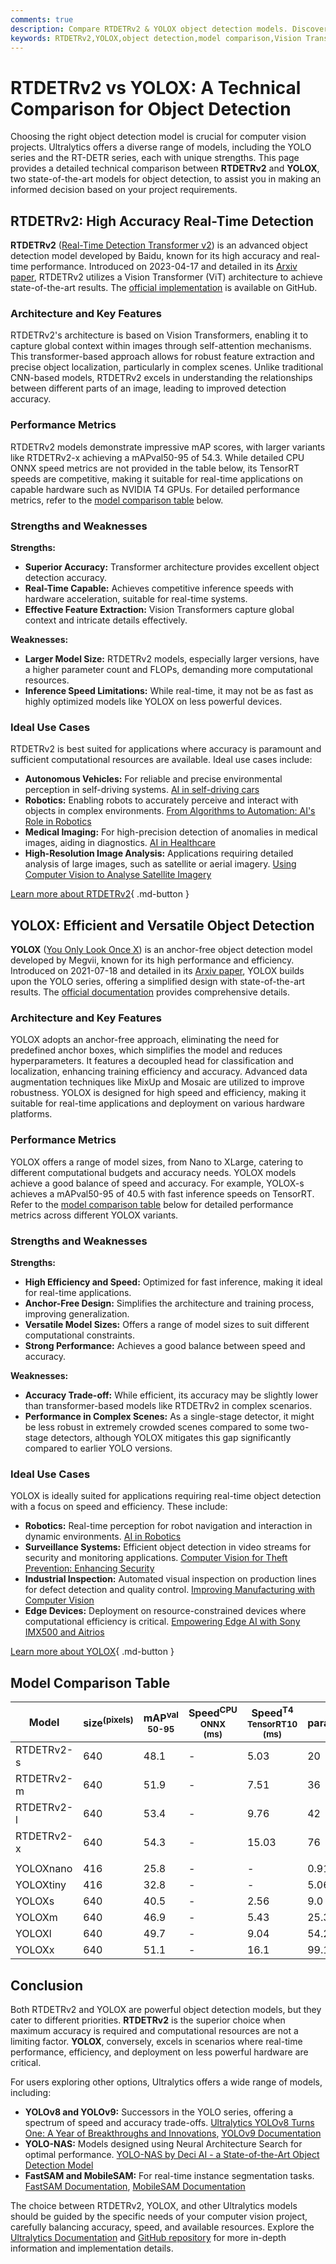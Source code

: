 ```yaml
---
comments: true
description: Compare RTDETRv2 & YOLOX object detection models. Discover their strengths, performance, and use cases to choose the best model for your project.
keywords: RTDETRv2,YOLOX,object detection,model comparison,Vision Transformers,real-time detection,Yolo models,Ultralytics computer vision
---
```


# RTDETRv2 vs YOLOX: A Technical Comparison for Object Detection

Choosing the right object detection model is crucial for computer vision projects. Ultralytics offers a diverse range of models, including the YOLO series and the RT-DETR series, each with unique strengths. This page provides a detailed technical comparison between **RTDETRv2** and **YOLOX**, two state-of-the-art models for object detection, to assist you in making an informed decision based on your project requirements.

<script async src="https://cdn.jsdelivr.net/npm/chart.js"></script>
<script defer src="../../javascript/benchmark.js"></script>

<canvas id="modelComparisonChart" width="1024" height="400" active-models='["RTDETRv2", "YOLOX"]'></canvas>

## RTDETRv2: High Accuracy Real-Time Detection

**RTDETRv2** ([Real-Time Detection Transformer v2](https://docs.ultralytics.com/models/rtdetr/)) is an advanced object detection model developed by Baidu, known for its high accuracy and real-time performance. Introduced on 2023-04-17 and detailed in its [Arxiv paper](https://arxiv.org/abs/2304.08069), RTDETRv2 utilizes a Vision Transformer (ViT) architecture to achieve state-of-the-art results. The [official implementation](https://github.com/lyuwenyu/RT-DETR/tree/main/rtdetrv2_pytorch) is available on GitHub.

### Architecture and Key Features

RTDETRv2's architecture is based on Vision Transformers, enabling it to capture global context within images through self-attention mechanisms. This transformer-based approach allows for robust feature extraction and precise object localization, particularly in complex scenes. Unlike traditional CNN-based models, RTDETRv2 excels in understanding the relationships between different parts of an image, leading to improved detection accuracy.

### Performance Metrics

RTDETRv2 models demonstrate impressive mAP scores, with larger variants like RTDETRv2-x achieving a mAPval50-95 of 54.3. While detailed CPU ONNX speed metrics are not provided in the table below, its TensorRT speeds are competitive, making it suitable for real-time applications on capable hardware such as NVIDIA T4 GPUs. For detailed performance metrics, refer to the [model comparison table](#model-comparison-table) below.

### Strengths and Weaknesses

**Strengths:**

- **Superior Accuracy:** Transformer architecture provides excellent object detection accuracy.
- **Real-Time Capable:** Achieves competitive inference speeds with hardware acceleration, suitable for real-time systems.
- **Effective Feature Extraction:** Vision Transformers capture global context and intricate details effectively.

**Weaknesses:**

- **Larger Model Size:** RTDETRv2 models, especially larger versions, have a higher parameter count and FLOPs, demanding more computational resources.
- **Inference Speed Limitations:** While real-time, it may not be as fast as highly optimized models like YOLOX on less powerful devices.

### Ideal Use Cases

RTDETRv2 is best suited for applications where accuracy is paramount and sufficient computational resources are available. Ideal use cases include:

- **Autonomous Vehicles:** For reliable and precise environmental perception in self-driving systems. [AI in self-driving cars](https://www.ultralytics.com/solutions/ai-in-self-driving)
- **Robotics:** Enabling robots to accurately perceive and interact with objects in complex environments. [From Algorithms to Automation: AI's Role in Robotics](https://www.ultralytics.com/blog/from-algorithms-to-automation-ais-role-in-robotics)
- **Medical Imaging:** For high-precision detection of anomalies in medical images, aiding in diagnostics. [AI in Healthcare](https://www.ultralytics.com/solutions/ai-in-healthcare)
- **High-Resolution Image Analysis:** Applications requiring detailed analysis of large images, such as satellite or aerial imagery. [Using Computer Vision to Analyse Satellite Imagery](https://www.ultralytics.com/blog/using-computer-vision-to-analyse-satellite-imagery)

[Learn more about RTDETRv2](https://docs.ultralytics.com/models/rtdetr/){ .md-button }

## YOLOX: Efficient and Versatile Object Detection

**YOLOX** ([You Only Look Once X](https://github.com/Megvii-BaseDetection/YOLOX)) is an anchor-free object detection model developed by Megvii, known for its high performance and efficiency. Introduced on 2021-07-18 and detailed in its [Arxiv paper](https://arxiv.org/abs/2107.08430), YOLOX builds upon the YOLO series, offering a simplified design with state-of-the-art results. The [official documentation](https://yolox.readthedocs.io/en/latest/) provides comprehensive details.

### Architecture and Key Features

YOLOX adopts an anchor-free approach, eliminating the need for predefined anchor boxes, which simplifies the model and reduces hyperparameters. It features a decoupled head for classification and localization, enhancing training efficiency and accuracy. Advanced data augmentation techniques like MixUp and Mosaic are utilized to improve robustness. YOLOX is designed for high speed and efficiency, making it suitable for real-time applications and deployment on various hardware platforms.

### Performance Metrics

YOLOX offers a range of model sizes, from Nano to XLarge, catering to different computational budgets and accuracy needs. YOLOX models achieve a good balance of speed and accuracy. For example, YOLOX-s achieves a mAPval50-95 of 40.5 with fast inference speeds on TensorRT. Refer to the [model comparison table](#model-comparison-table) below for detailed performance metrics across different YOLOX variants.

### Strengths and Weaknesses

**Strengths:**

- **High Efficiency and Speed:** Optimized for fast inference, making it ideal for real-time applications.
- **Anchor-Free Design:** Simplifies the architecture and training process, improving generalization.
- **Versatile Model Sizes:** Offers a range of model sizes to suit different computational constraints.
- **Strong Performance:** Achieves a good balance between speed and accuracy.

**Weaknesses:**

- **Accuracy Trade-off:** While efficient, its accuracy may be slightly lower than transformer-based models like RTDETRv2 in complex scenarios.
- **Performance in Complex Scenes:** As a single-stage detector, it might be less robust in extremely crowded scenes compared to some two-stage detectors, although YOLOX mitigates this gap significantly compared to earlier YOLO versions.

### Ideal Use Cases

YOLOX is ideally suited for applications requiring real-time object detection with a focus on speed and efficiency. These include:

- **Robotics:** Real-time perception for robot navigation and interaction in dynamic environments. [AI in Robotics](https://www.ultralytics.com/solutions)
- **Surveillance Systems:** Efficient object detection in video streams for security and monitoring applications. [Computer Vision for Theft Prevention: Enhancing Security](https://www.ultralytics.com/blog/computer-vision-for-theft-prevention-enhancing-security)
- **Industrial Inspection:** Automated visual inspection on production lines for defect detection and quality control. [Improving Manufacturing with Computer Vision](https://www.ultralytics.com/blog/improving-manufacturing-with-computer-vision)
- **Edge Devices:** Deployment on resource-constrained devices where computational efficiency is critical. [Empowering Edge AI with Sony IMX500 and Aitrios](https://www.ultralytics.com/blog/empowering-edge-ai-with-sony-imx500-and-aitrios)

[Learn more about YOLOX](https://github.com/Megvii-BaseDetection/YOLOX){ .md-button }

## Model Comparison Table

| Model      | size<sup>(pixels) | mAP<sup>val<br>50-95 | Speed<sup>CPU ONNX<br>(ms) | Speed<sup>T4 TensorRT10<br>(ms) | params<sup>(M) | FLOPs<sup>(B) |
| ---------- | ----------------- | -------------------- | -------------------------- | ------------------------------- | -------------- | ------------- |
| RTDETRv2-s | 640               | 48.1                 | -                          | 5.03                            | 20             | 60            |
| RTDETRv2-m | 640               | 51.9                 | -                          | 7.51                            | 36             | 100           |
| RTDETRv2-l | 640               | 53.4                 | -                          | 9.76                            | 42             | 136           |
| RTDETRv2-x | 640               | 54.3                 | -                          | 15.03                           | 76             | 259           |
|            |                   |                      |                            |                                 |                |               |
| YOLOXnano  | 416               | 25.8                 | -                          | -                               | 0.91           | 1.08          |
| YOLOXtiny  | 416               | 32.8                 | -                          | -                               | 5.06           | 6.45          |
| YOLOXs     | 640               | 40.5                 | -                          | 2.56                            | 9.0            | 26.8          |
| YOLOXm     | 640               | 46.9                 | -                          | 5.43                            | 25.3           | 73.8          |
| YOLOXl     | 640               | 49.7                 | -                          | 9.04                            | 54.2           | 155.6         |
| YOLOXx     | 640               | 51.1                 | -                          | 16.1                            | 99.1           | 281.9         |

## Conclusion

Both RTDETRv2 and YOLOX are powerful object detection models, but they cater to different priorities. **RTDETRv2** is the superior choice when maximum accuracy is required and computational resources are not a limiting factor. **YOLOX**, conversely, excels in scenarios where real-time performance, efficiency, and deployment on less powerful hardware are critical.

For users exploring other options, Ultralytics offers a wide range of models, including:

- **YOLOv8 and YOLOv9:** Successors in the YOLO series, offering a spectrum of speed and accuracy trade-offs. [Ultralytics YOLOv8 Turns One: A Year of Breakthroughs and Innovations](https://www.ultralytics.com/blog/ultralytics-yolov8-turns-one-a-year-of-breakthroughs-and-innovations), [YOLOv9 Documentation](https://docs.ultralytics.com/models/yolov9/)
- **YOLO-NAS:** Models designed using Neural Architecture Search for optimal performance. [YOLO-NAS by Deci AI - a State-of-the-Art Object Detection Model](https://docs.ultralytics.com/models/yolo-nas/)
- **FastSAM and MobileSAM:** For real-time instance segmentation tasks. [FastSAM Documentation](https://docs.ultralytics.com/models/fast-sam/), [MobileSAM Documentation](https://docs.ultralytics.com/models/mobile-sam/)

The choice between RTDETRv2, YOLOX, and other Ultralytics models should be guided by the specific needs of your computer vision project, carefully balancing accuracy, speed, and available resources. Explore the [Ultralytics Documentation](https://docs.ultralytics.com/models/) and [GitHub repository](https://github.com/ultralytics/ultralytics) for more in-depth information and implementation details.
